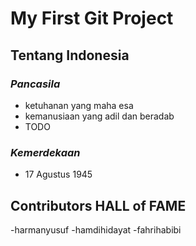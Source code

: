 # My First Git Project
## Tentang Indonesia
### ***Pancasila***
- ketuhanan yang maha esa
- kemanusiaan yang adil dan beradab
- TODO
### ***Kemerdekaan***
- 17 Agustus 1945

## Contributors HALL of FAME
-harmanyusuf
-hamdihidayat
-fahrihabibi